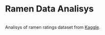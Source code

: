 # Ramen Data Analisys
<br>
Analisys of ramen ratings dataset from <a href="https://www.kaggle.com" target="_top">Kaggle</a>.